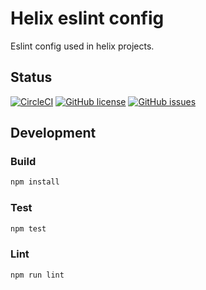 # Helix eslint config

Eslint config used in helix projects.


## Status

[![CircleCI](https://img.shields.io/circleci/project/github/adobe/helix-eslint-config.svg)](https://circleci.com/gh/adobe/helix-eslint-config)
[![GitHub license](https://img.shields.io/github/license/adobe/helix-eslint-config.svg)](https://github.com/adobe/helix-eslint-config/blob/master/LICENSE.txt)
[![GitHub issues](https://img.shields.io/github/issues/adobe/helix-eslint-config.svg)](https://github.com/adobe/helix-eslint-config/issues)

## Development


### Build

```bash
npm install
```

### Test

```bash
npm test
```

### Lint

```bash
npm run lint
```
